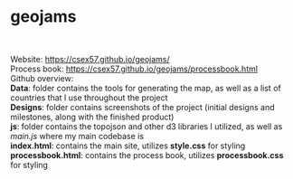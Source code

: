 # geojams

<br>

Website: https://csex57.github.io/geojams/
<br>
Process book: https://csex57.github.io/geojams/processbook.html
<br>
Github overview:
<br>
**Data**: folder contains the tools for generating the map, as well as a list of countries that I use throughout the project
<br>
**Designs**: folder contains screenshots of the project (initial designs and milestones, along with the finished product)
<br>
**js**: folder contains the topojson and other d3 libraries I utilized, as well as _main.js_ where my main codebase is
<br>
**index.html**: contains the main site, utilizes **style.css** for styling
<br>
**processbook.html**: contains the process book, utilizes **processbook.css** for styling

